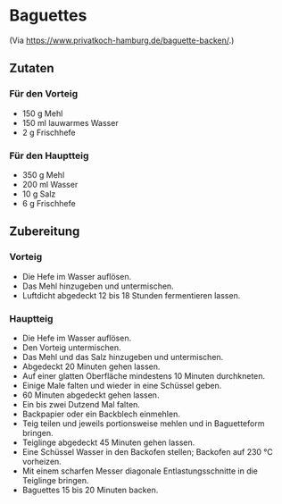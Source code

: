 # Baguettes

(Via https://www.privatkoch-hamburg.de/baguette-backen/.)

## Zutaten

### Für den Vorteig
 + 150 g Mehl
 + 150 ml lauwarmes Wasser
 + 2 g Frischhefe

### Für den Hauptteig
 + 350 g Mehl
 + 200 ml Wasser
 + 10 g Salz
 + 6 g Frischhefe


## Zubereitung

### Vorteig
 + Die Hefe im Wasser auflösen.
 + Das Mehl hinzugeben und untermischen.
 + Luftdicht abgedeckt 12 bis 18 Stunden fermentieren lassen.

### Hauptteig
 + Die Hefe im Wasser auflösen.
 + Den Vorteig untermischen.
 + Das Mehl und das Salz hinzugeben und untermischen.
 + Abgedeckt 20 Minuten gehen lassen.
 + Auf einer glatten Oberfläche mindestens 10 Minuten durchkneten.
 + Einige Male falten und wieder in eine Schüssel geben.
 + 60 Minuten abgedeckt gehen lassen.
 + Ein bis zwei Dutzend Mal falten.
 + Backpapier oder ein Backblech einmehlen.
 + Teig teilen und jeweils portionsweise mehlen und in Baguetteform
   bringen.
 + Teiglinge abgedeckt 45 Minuten gehen lassen.
 + Eine Schüssel Wasser in den Backofen stellen; Backofen auf 230 °C
   vorheizen.
 + Mit einem scharfen Messer diagonale Entlastungsschnitte in die Teiglinge
   bringen.
 + Baguettes 15 bis 20 Minuten backen. 
